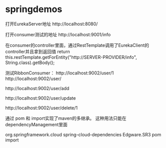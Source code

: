 # springdemos

打开EurekaServer地址
http://localhost:8080/

打开consumer测试的地址
http://localhost:9001/info

在consumer的controller里面，通过RestTemplate调用了EurekaClient的controller并且拿到返回值
 return this.restTemplate.getForEntity("http://SERVER-PROVIDER/info", String.class).getBody();
 
 
 测试RibbonConsumer：
     http://localhost:9002/user/1
 http://localhost:9002/user/
 
 http://localhost:9002/user/add
 
 http://localhost:9002/user/update
 
 http://localhost:9002/user/delete/1
 
 
 通过 <type>pom</type> 和 <scope>import</scope>实现了maven的多继承。 这种用法只能在dependencyManagement里面
 
 <dependencyManagement>
         <dependencies>
             <dependency>
                 <groupId>org.springframework.cloud</groupId>
                 <artifactId>spring-cloud-dependencies</artifactId>
                 <version>Edgware.SR3</version>
                 <type>pom</type>
                 <scope>import</scope>
             </dependency>
         </dependencies>
     </dependencyManagement>

